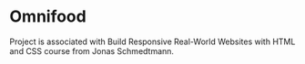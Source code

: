 # Omnifood

Project is associated with Build Responsive Real-World Websites with HTML and CSS course from Jonas Schmedtmann.
